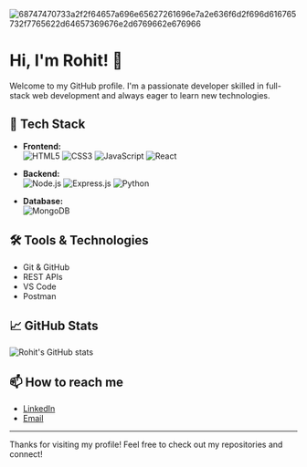 
![68747470733a2f2f64657a696e65627261696e7a2e636f6d2f696d616765732f7765622d64657369676e2d6769662e676966](https://github.com/user-attachments/assets/dfb38ac6-5025-4f28-9b90-000cb998debe)
  <h2 align="center">
    <a href="https://github-production-user-asset-6210df.s3.amazonaws.com/128993662/408682231-72a84f89-2526-42aa-b100-94f2d6d791e1.gif?X-Amz-Algorithm=AWS4-HMAC-SHA256&X-Amz-Credential=AKIAVCODYLSA53PQK4ZA%2F20250131%2Fus-east-1%2Fs3%2Faws4_request&X-Amz-Date=20250131T182614Z&X-Amz-Expires=300&X-Amz-Signature=aa8684096bccc4618dc8d1242e50a9d03895aaf08be611e588fe956856a3a738&X-Amz-SignedHeaders=host" ></a>
</h2>

  # Hi, I'm Rohit! 👋

Welcome to my GitHub profile. I'm a passionate developer skilled in full-stack web development and always eager to learn new technologies.

## 🚀 Tech Stack

- **Frontend:**  
  ![HTML5](https://img.shields.io/badge/-HTML5-E34F26?style=flat&logo=html5&logoColor=white)
  ![CSS3](https://img.shields.io/badge/-CSS3-1572B6?style=flat&logo=css3)
  ![JavaScript](https://img.shields.io/badge/-JavaScript-F7DF1E?style=flat&logo=javascript&logoColor=black)
  ![React](https://img.shields.io/badge/-React-61DAFB?style=flat&logo=react&logoColor=black)

- **Backend:**  
  ![Node.js](https://img.shields.io/badge/-Node.js-339933?style=flat&logo=node.js&logoColor=white)
  ![Express.js](https://img.shields.io/badge/-Express.js-000000?style=flat&logo=express&logoColor=white)
  ![Python](https://img.shields.io/badge/-Python-3776AB?style=flat&logo=python&logoColor=white)

- **Database:**  
  ![MongoDB](https://img.shields.io/badge/-MongoDB-4EA94B?style=flat&logo=mongodb&logoColor=white)

## 🛠️ Tools & Technologies

- Git & GitHub
- REST APIs
- VS Code
- Postman

## 📈 GitHub Stats

![Rohit's GitHub stats](https://github-readme-stats.vercel.app/api?username=rohitlkr7&show_icons=true&theme=radical)

## 📫 How to reach me

- [LinkedIn](https://www.linkedin.com/in/-rohitkumar-811211-7549r/)
- [Email](mailto:your.rohitlkr7@gmail.com)

---

Thanks for visiting my profile! Feel free to check out my repositories and connect!                                                            








